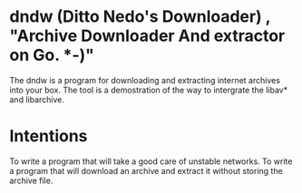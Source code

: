 # dndw (Ditto Nedo's Downloader) , "Archive Downloader And extractor on Go. \*-)"

The dndw is a program for downloading and extracting internet archives into your box.
The tool is a demostration of the way to intergrate the libav\* and  libarchive.

# Intentions

To write a program that will take a good care of unstable networks.
To write a program that will download an archive and extract it without storing the archive file.
